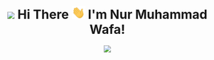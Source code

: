 <h1 align="center"> <img src="https://media.giphy.com/media/iY8CRBdQXODJSCERIr/giphy.gif" width="30px"> Hi There <img src="https://raw.githubusercontent.com/ABSphreak/ABSphreak/master/gifs/Hi.gif" width="30px"> I'm Nur Muhammad Wafa! </h1>

<p align="center">
  <a href="https://github.com/DenverCoder1/readme-typing-svg"><img src="https://readme-typing-svg.herokuapp.com?font=Time+New+Roman&color=greenlight&size=25&center=true&vCenter=true&width=500&height=100&lines=Assalamu'alaikum...;I'm+an+IT+Enthusiast...;Active+Learner...;Love+to+learn+new+stuffs..."></a>
</p>
